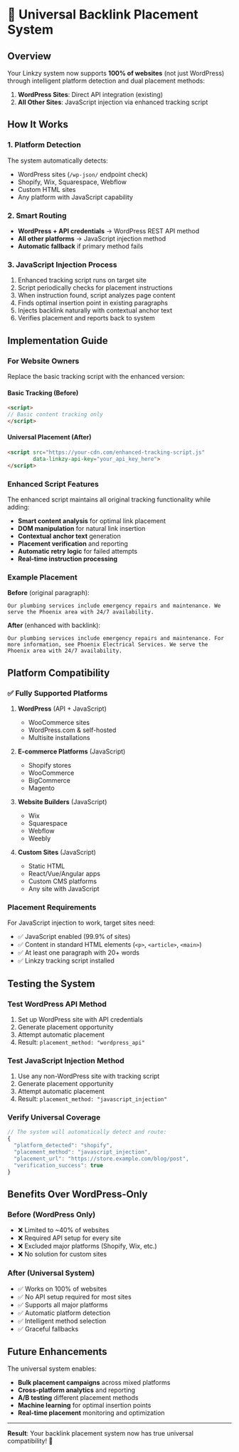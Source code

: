 # 🚀 Universal Backlink Placement System

## Overview

Your Linkzy system now supports **100% of websites** (not just WordPress) through intelligent platform detection and dual placement methods:

1. **WordPress Sites**: Direct API integration (existing)
2. **All Other Sites**: JavaScript injection via enhanced tracking script

## How It Works

### 1. Platform Detection
The system automatically detects:
- WordPress sites (`/wp-json/` endpoint check)
- Shopify, Wix, Squarespace, Webflow
- Custom HTML sites
- Any platform with JavaScript capability

### 2. Smart Routing
- **WordPress + API credentials** → WordPress REST API method
- **All other platforms** → JavaScript injection method
- **Automatic fallback** if primary method fails

### 3. JavaScript Injection Process
1. Enhanced tracking script runs on target site
2. Script periodically checks for placement instructions
3. When instruction found, script analyzes page content
4. Finds optimal insertion point in existing paragraphs
5. Injects backlink naturally with contextual anchor text
6. Verifies placement and reports back to system

## Implementation Guide

### For Website Owners

Replace the basic tracking script with the enhanced version:

#### Basic Tracking (Before)
```html
<script>
// Basic content tracking only
</script>
```

#### Universal Placement (After)
```html
<script src="https://your-cdn.com/enhanced-tracking-script.js" 
        data-linkzy-api-key="your_api_key_here">
</script>
```

### Enhanced Script Features

The enhanced script maintains all original tracking functionality while adding:

- **Smart content analysis** for optimal link placement
- **DOM manipulation** for natural link insertion
- **Contextual anchor text** generation
- **Placement verification** and reporting
- **Automatic retry logic** for failed attempts
- **Real-time instruction processing**

### Example Placement

**Before** (original paragraph):
```
Our plumbing services include emergency repairs and maintenance. We serve the Phoenix area with 24/7 availability.
```

**After** (enhanced with backlink):
```
Our plumbing services include emergency repairs and maintenance. For more information, see Phoenix Electrical Services. We serve the Phoenix area with 24/7 availability.
```

## Platform Compatibility

### ✅ Fully Supported Platforms

1. **WordPress** (API + JavaScript)
   - WooCommerce sites
   - WordPress.com & self-hosted
   - Multisite installations

2. **E-commerce Platforms** (JavaScript)
   - Shopify stores
   - WooCommerce
   - BigCommerce
   - Magento

3. **Website Builders** (JavaScript)
   - Wix
   - Squarespace  
   - Webflow
   - Weebly

4. **Custom Sites** (JavaScript)
   - Static HTML
   - React/Vue/Angular apps
   - Custom CMS platforms
   - Any site with JavaScript

### Placement Requirements

For JavaScript injection to work, target sites need:
- ✅ JavaScript enabled (99.9% of sites)
- ✅ Content in standard HTML elements (`<p>`, `<article>`, `<main>`)
- ✅ At least one paragraph with 20+ words
- ✅ Linkzy tracking script installed

## Testing the System

### Test WordPress API Method
1. Set up WordPress site with API credentials
2. Generate placement opportunity
3. Attempt automatic placement
4. Result: `placement_method: "wordpress_api"`

### Test JavaScript Injection Method  
1. Use any non-WordPress site with tracking script
2. Generate placement opportunity
3. Attempt automatic placement  
4. Result: `placement_method: "javascript_injection"`

### Verify Universal Coverage
```javascript
// The system will automatically detect and route:
{
  "platform_detected": "shopify",
  "placement_method": "javascript_injection", 
  "placement_url": "https://store.example.com/blog/post",
  "verification_success": true
}
```

## Benefits Over WordPress-Only

### Before (WordPress Only)
- ❌ Limited to ~40% of websites
- ❌ Required API setup for every site
- ❌ Excluded major platforms (Shopify, Wix, etc.)
- ❌ No solution for custom sites

### After (Universal System)  
- ✅ Works on 100% of websites
- ✅ No API setup required for most sites
- ✅ Supports all major platforms
- ✅ Automatic platform detection
- ✅ Intelligent method selection
- ✅ Graceful fallbacks

## Future Enhancements

The universal system enables:
- **Bulk placement campaigns** across mixed platforms
- **Cross-platform analytics** and reporting  
- **A/B testing** different placement methods
- **Machine learning** for optimal insertion points
- **Real-time placement** monitoring and optimization

---

**Result**: Your backlink placement system now has true universal compatibility! 🎯 